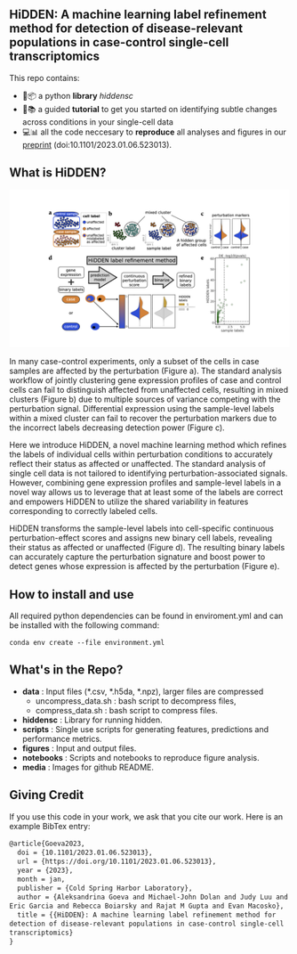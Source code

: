 ## HiDDEN: A machine learning label refinement method for detection of disease-relevant populations in case-control single-cell transcriptomics

This repo contains:
* 🐍📦 a python **library** *hiddensc* 
* 📍📚 a guided **tutorial** to get you started on identifying subtle changes across conditions in your single-cell data
* 💻📊 all the code neccesary to **reproduce** all analyses and figures in our [preprint](https://www.biorxiv.org/content/10.1101/2023.01.06.523013v1) (doi:10.1101/2023.01.06.523013). 

## What is HiDDEN?
![Figure 1](media/Figure1.jpeg)

In many case-control experiments, only a subset of the cells in case samples are affected by the perturbation (Figure a). The standard analysis workflow of jointly clustering gene expression profiles of case and control cells can fail to distinguish affected from unaffected cells, resulting in mixed clusters (Figure b) due to multiple sources of variance competing with the perturbation signal. Differential expression using the sample-level labels within a mixed cluster can fail to recover the perturbation markers due to the incorrect labels decreasing detection power (Figure c). 

Here we introduce HiDDEN, a novel machine learning method which refines the labels of individual cells within perturbation conditions to accurately reflect their status as affected or unaffected. The standard analysis of single cell data is not tailored to identifying perturbation-associated signals. However, combining gene expression profiles and sample-level labels in a novel way allows us to leverage that at least some of the labels are correct and empowers HiDDEN to utilize the shared variability in features corresponding to correctly labeled cells.

HiDDEN transforms the sample-level labels into cell-specific continuous perturbation-effect scores and assigns new binary cell labels, revealing their status as affected or unaffected (Figure d). The resulting binary labels can accurately capture the perturbation signature and boost power to detect genes whose expression is affected by the perturbation (Figure e).

## How to install and use
All required python dependencies can be found in enviroment.yml and can be installed with the following command:
```
conda env create --file environment.yml
```

## What's in the Repo?

- **data** : Input files (*.csv, *.h5da, *.npz), larger files are compressed
  - uncompress_data.sh : bash script to decompress files,
  - compress_data.sh : bash script to compress files.
- **hiddensc** : Library for running hidden.
- **scripts** : Single use scripts for generating features, predictions and performance metrics.
- **figures** : Input and output files.
- **notebooks** : Scripts and notebooks to reproduce figure analysis.
- **media** : Images for github README.

## Giving Credit
If you use this code in your work, we ask that you cite our work. Here is an example BibTex entry:

```
@article{Goeva2023,
  doi = {10.1101/2023.01.06.523013},
  url = {https://doi.org/10.1101/2023.01.06.523013},
  year = {2023},
  month = jan,
  publisher = {Cold Spring Harbor Laboratory},
  author = {Aleksandrina Goeva and Michael-John Dolan and Judy Luu and Eric Garcia and Rebecca Boiarsky and Rajat M Gupta and Evan Macosko},
  title = {{HiDDEN}: A machine learning label refinement method for detection of disease-relevant populations in case-control single-cell transcriptomics}
}
```






